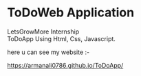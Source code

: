 # ToDoWeb Application 
LetsGrowMore Internship  
ToDoApp Using Html, Css, Javascript.

here u can see my website :-

https://armanali0786.github.io/ToDoApp/
